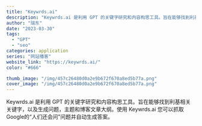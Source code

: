 ```yaml
---
title: "Keywrds.ai"
description: "Keywrds.ai 是利用 GPT 的关键字研究和内容构思工具。旨在能够找到利基相关关键字，以及生成问题，主题和博客文"
author: "瑞东"
date: "2023-03-30"
tags:
  - "GPT"
  - "seo"
categories: application
series: "网站播客"
website_link: "https://keywrds.ai/"
color: "#666"

thumb_image: "/img/457c26480d0a2e9b672f670a8ed5b77a.png"
cover_image: "/img/457c26480d0a2e9b672f670a8ed5b77a.png"
---
```


Keywrds.ai 是利用 GPT 的关键字研究和内容构思工具。旨在能够找到利基相关关键字，以及生成问题，主题和博客文章大纲。使用 Keywrds.ai 您可以抓取Google的“人们还会问”问题并自动生成答案。